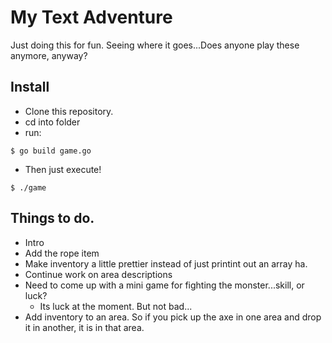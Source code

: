 # My Text Adventure

Just doing this for fun. Seeing where it goes...Does anyone play these anymore, anyway?

## Install

- Clone this repository.
- cd into folder
- run: 

```shell
$ go build game.go
```
- Then just execute!

```shell
$ ./game
```

## Things to do.

- Intro
- Add the rope item
- Make inventory a little prettier instead of just printint out an array ha. 
- Continue work on area descriptions
- Need to come up with a mini game for fighting the monster...skill, or luck?
  - Its luck at the moment. But not bad...
- Add inventory to an area. So if you pick up the axe in one area and drop it in another, it is in that area. 


